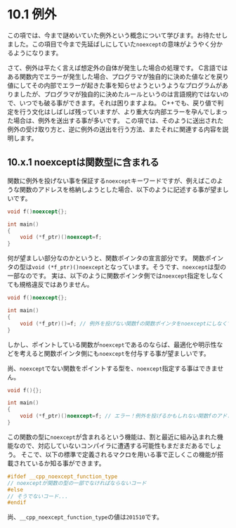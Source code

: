 # 10.1 例外
この項では、今まで謎めいていた例外という概念について学びます。お待たせしました。この項目で今まで先延ばしにしていた`noexcept`の意味がようやく分かるようになります。

さて、例外は平たく言えば想定外の自体が発生した場合の処理です。
C言語ではある関数内でエラーが発生した場合、プログラマが独自的に決めた値などを戻り値にしてその内部でエラーが起きた事を知らせようというようなプログラムがありましたが、プログラマが独自的に決めたルールというのは言語規約ではないので、いつでも破る事ができます。それは困りますよね。
C++でも、戻り値で判定を行う文化はしばしば残っていますが、より重大な内部エラーを孕んでしまった場合は、例外を送出する事が多いです。
この項では、そのように送出された例外の受け取り方と、逆に例外の送出を行う方法、またそれに関連する内容を説明します。

## 10.x.1 noexceptは関数型に含まれる
関数に例外を投げない事を保証する`noexcept`キーワードですが、例えばこのような関数のアドレスを格納しようとした場合、以下のように記述する事が望ましいです。
```cpp
void f()noexcept{};

int main()
{
    void (*f_ptr)()noexcept=f;
}
```
何が望ましい部分なのかというと、関数ポインタの宣言部分です。
関数ポインタの型は`void (*f_ptr)()noexcept`となっています。そうです、`noexcept`は型の一部なのです。
実は、以下のように関数ポインタ側では`noexcept`指定をしなくても規格違反ではありません。
```cpp
void f()noexcept{};

int main()
{
    void (*f_ptr)()=f; // 例外を投げない関数fの関数ポインタをnoexceptにしなくても良い
}
```
しかし、ポイントしている関数が`noexcept`であるのならば、最適化や明示性などを考えると関数ポインタ側にも`noexcept`を付与する事が望ましいです。

尚、`noexcept`でない関数をポイントする型を、`noexcept`指定する事はできません。
```cpp
void f(){};

int main()
{
    void (*f_ptr)()noexcept=f; // エラー！例外を投げるかもしれない関数fのアドレスをnoexceptな関数のポインターで格納できない
}
```

この関数の型に`noexcept`が含まれるという機能は、割と最近に組み込まれた機能なので、対応していないコンパイラに遭遇する可能性もまだまだあるでしょう。
そこで、以下の標準で定義されるマクロを用いる事で正しくこの機能が搭載されているか知る事ができます。
```cpp
#ifdef __cpp_noexcept_function_type
// noexceptが関数の型の一部でなければならないコード
#else
// そうでないコード...
#endif
```
尚、`__cpp_noexcept_function_type`の値は`201510`です。
